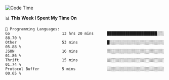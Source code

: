 <!--START_SECTION:waka-->
![Code Time](http://img.shields.io/badge/Code%20Time-539%20hrs%2051%20mins-blue)

📊 **This Week I Spent My Time On** 

```text
💬 Programming Languages: 
Go                       13 hrs 20 mins      ██████████████████████░░░   88.70 % 
Other                    53 mins             █░░░░░░░░░░░░░░░░░░░░░░░░   05.88 % 
JSON                     16 mins             ░░░░░░░░░░░░░░░░░░░░░░░░░   01.86 % 
Thrift                   15 mins             ░░░░░░░░░░░░░░░░░░░░░░░░░   01.74 % 
Protocol Buffer          5 mins              ░░░░░░░░░░░░░░░░░░░░░░░░░   00.65 % 
```


<!--END_SECTION:waka-->